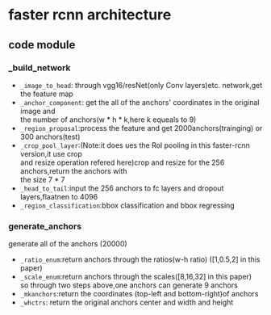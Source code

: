 # faster rcnn architecture  
## code module  
### _build_network  
* `_image_to_head`: through vgg16/resNet(only Conv layers)etc. network,get the feature map  
*  `_anchor_component`: get the all of the anchors' coordinates in the original image and   
the number of anchors(w * h * k,here k equeals to 9)  
* `_region_proposal`:process the feature and get 2000anchors(trainging) or 300 anchors(test)  
* `_crop_pool_layer`:(Note:it does ues the RoI pooling in this faster-rcnn version,it use crop   
and resize operation refered here)crop and resize for the 256 anchors,return the anchors with  
the size 7 * 7  
* `_head_to_tail`:input the 256 anchors to fc layers and dropout layers,flaatnen to 4096  
* `_region_classification`:bbox classification and bbox regressing   
### generate_anchors  
generate all of the anchors (20000)  
* `_ratio_enum`:return  anchors through the ratios(w-h ratio)  ([1,0.5,2] in this paper)  
* `_scale_enum`:return anchors through the scales([8,16,32] in this paper)  
so through two steps above,one anchors can generate 9 anchors  
* `_mkanchors`:return the coordinates (top-left and bottom-right)of anchors  
* `_whctrs`: return the original anchors center and width and height  


